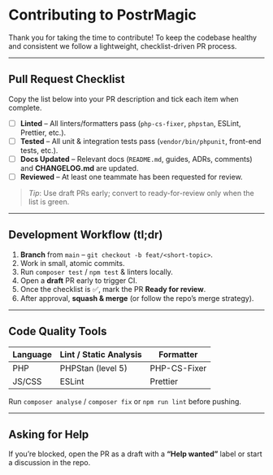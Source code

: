 # Contributing to PostrMagic

Thank you for taking the time to contribute!  To keep the codebase healthy and consistent we follow a lightweight, checklist-driven PR process.

---
## Pull Request Checklist
Copy the list below into your PR description and tick each item when complete.

- [ ] **Linted** – All linters/formatters pass (`php-cs-fixer`, `phpstan`, ESLint, Prettier, etc.).
- [ ] **Tested** – All unit & integration tests pass (`vendor/bin/phpunit`, front-end tests, etc.).
- [ ] **Docs Updated** – Relevant docs (`README.md`, guides, ADRs, comments) and **CHANGELOG.md** are updated.
- [ ] **Reviewed** – At least one teammate has been requested for review.

> _Tip_: Use draft PRs early; convert to ready-for-review only when the list is green.

---
## Development Workflow (tl;dr)

1. **Branch** from `main` – `git checkout -b feat/<short-topic>`.
2. Work in small, atomic commits.
3. Run `composer test` / `npm test` & linters locally.
4. Open a **draft** PR early to trigger CI.
5. Once the checklist is ✅, mark the PR **Ready for review**.
6. After approval, **squash & merge** (or follow the repo’s merge strategy).

---
## Code Quality Tools

| Language | Lint / Static Analysis | Formatter |
|----------|-----------------------|-----------|
| PHP      | PHPStan (level 5)     | PHP-CS-Fixer |
| JS/CSS   | ESLint                | Prettier   |

Run `composer analyse` / `composer fix` or `npm run lint` before pushing.

---
## Asking for Help

If you’re blocked, open the PR as a draft with a **“Help wanted”** label or start a discussion in the repo.
